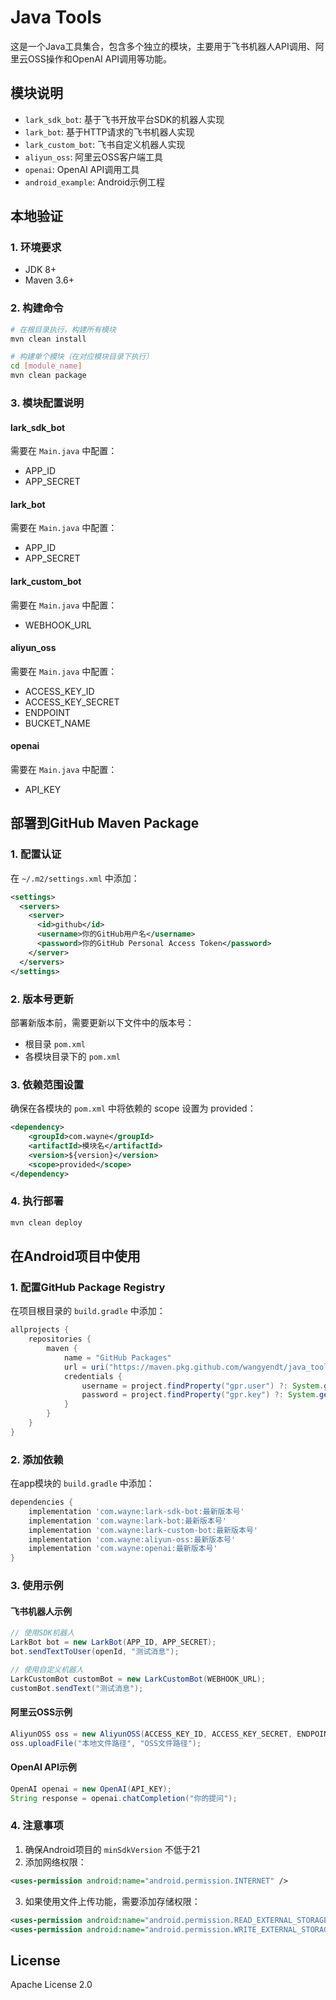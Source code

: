 # Java Tools

这是一个Java工具集合，包含多个独立的模块，主要用于飞书机器人API调用、阿里云OSS操作和OpenAI API调用等功能。

## 模块说明

- `lark_sdk_bot`: 基于飞书开放平台SDK的机器人实现
- `lark_bot`: 基于HTTP请求的飞书机器人实现
- `lark_custom_bot`: 飞书自定义机器人实现
- `aliyun_oss`: 阿里云OSS客户端工具
- `openai`: OpenAI API调用工具
- `android_example`: Android示例工程

## 本地验证

### 1. 环境要求
- JDK 8+
- Maven 3.6+

### 2. 构建命令

```bash
# 在根目录执行，构建所有模块
mvn clean install

# 构建单个模块（在对应模块目录下执行）
cd [module_name]
mvn clean package
```

### 3. 模块配置说明

#### lark_sdk_bot
需要在 `Main.java` 中配置：
- APP_ID
- APP_SECRET

#### lark_bot
需要在 `Main.java` 中配置：
- APP_ID
- APP_SECRET

#### lark_custom_bot
需要在 `Main.java` 中配置：
- WEBHOOK_URL

#### aliyun_oss
需要在 `Main.java` 中配置：
- ACCESS_KEY_ID
- ACCESS_KEY_SECRET
- ENDPOINT
- BUCKET_NAME

#### openai
需要在 `Main.java` 中配置：
- API_KEY

## 部署到GitHub Maven Package

### 1. 配置认证

在 `~/.m2/settings.xml` 中添加：

```xml
<settings>
  <servers>
    <server>
      <id>github</id>
      <username>你的GitHub用户名</username>
      <password>你的GitHub Personal Access Token</password>
    </server>
  </servers>
</settings>
```

### 2. 版本号更新
部署新版本前，需要更新以下文件中的版本号：

- 根目录 `pom.xml`
- 各模块目录下的 `pom.xml`

### 3. 依赖范围设置
确保在各模块的 `pom.xml` 中将依赖的 scope 设置为 provided：

```xml
<dependency>
    <groupId>com.wayne</groupId>
    <artifactId>模块名</artifactId>
    <version>${version}</version>
    <scope>provided</scope>
</dependency>
```

### 4. 执行部署
```bash
mvn clean deploy
```

## 在Android项目中使用

### 1. 配置GitHub Package Registry

在项目根目录的 `build.gradle` 中添加：

```gradle
allprojects {
    repositories {
        maven {
            name = "GitHub Packages"
            url = uri("https://maven.pkg.github.com/wangyendt/java_tools")
            credentials {
                username = project.findProperty("gpr.user") ?: System.getenv("USERNAME")
                password = project.findProperty("gpr.key") ?: System.getenv("TOKEN")
            }
        }
    }
}
```

### 2. 添加依赖

在app模块的 `build.gradle` 中添加：

```gradle
dependencies {
    implementation 'com.wayne:lark-sdk-bot:最新版本号'
    implementation 'com.wayne:lark-bot:最新版本号'
    implementation 'com.wayne:lark-custom-bot:最新版本号'
    implementation 'com.wayne:aliyun-oss:最新版本号'
    implementation 'com.wayne:openai:最新版本号'
}
```

### 3. 使用示例

#### 飞书机器人示例
```java
// 使用SDK机器人
LarkBot bot = new LarkBot(APP_ID, APP_SECRET);
bot.sendTextToUser(openId, "测试消息");

// 使用自定义机器人
LarkCustomBot customBot = new LarkCustomBot(WEBHOOK_URL);
customBot.sendText("测试消息");
```

#### 阿里云OSS示例
```java
AliyunOSS oss = new AliyunOSS(ACCESS_KEY_ID, ACCESS_KEY_SECRET, ENDPOINT, BUCKET_NAME);
oss.uploadFile("本地文件路径", "OSS文件路径");
```

#### OpenAI API示例
```java
OpenAI openai = new OpenAI(API_KEY);
String response = openai.chatCompletion("你的提问");
```

### 4. 注意事项

1. 确保Android项目的 `minSdkVersion` 不低于21
2. 添加网络权限：
```xml
<uses-permission android:name="android.permission.INTERNET" />
```
3. 如果使用文件上传功能，需要添加存储权限：
```xml
<uses-permission android:name="android.permission.READ_EXTERNAL_STORAGE" />
<uses-permission android:name="android.permission.WRITE_EXTERNAL_STORAGE" />
```

## License

Apache License 2.0
